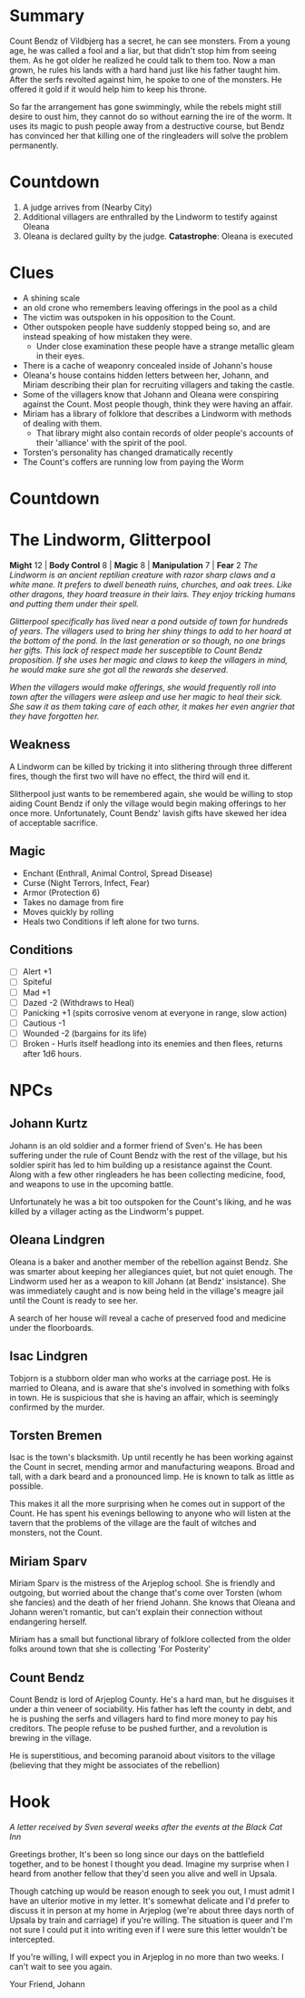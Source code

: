 # Summary
Count Bendz of Vildbjerg has a secret, he can see monsters.  From a young age, he was called a fool and a liar, but that didn't stop him from seeing them.  As he got older he realized he could talk to them too.
Now a man grown, he rules his lands with a hard hand just like his father taught him.  After the serfs revolted against him, he spoke to one of the monsters.  He offered it gold if it would help him to keep his throne.

So far the arrangement has gone swimmingly, while the rebels might still desire to oust him, they cannot do so without earning the ire of the worm.  It uses its magic to push people away from a destructive course, but Bendz has convinced her that killing one of the ringleaders will solve the problem permanently.

# Countdown
1. A judge arrives from (Nearby City)
2. Additional villagers are enthralled by the Lindworm to testify against Oleana
3. Oleana is declared guilty by the judge.
**Catastrophe**: Oleana is executed

# Clues
- A shining scale
- an old crone who remembers leaving offerings in the pool as a child
- The victim was outspoken in his opposition to the Count.
- Other outspoken people have suddenly stopped being so, and are instead speaking of how mistaken they were.
	- Under close examination these people have a strange metallic gleam in their eyes.
- There is a cache of weaponry concealed inside of Johann's house
- Oleana's house contains hidden letters between her, Johann, and Miriam describing their plan for recruiting villagers and taking the castle.
- Some of the villagers know that Johann and Oleana were conspiring against the Count.  Most people though, think they were having an affair.
- Miriam has a library of folklore that describes a Lindworm with methods of dealing with them.
	- That library might also contain records of older people's accounts of their 'alliance' with the spirit of the pool.
- Torsten's personality has changed dramatically recently
- The Count's coffers are running low from paying the Worm

# Countdown
# The Lindworm, Glitterpool
**Might** 12 | **Body Control** 8 | **Magic** 8 | **Manipulation** 7 | **Fear** 2
*The Lindworm is an ancient reptilian creature with razor sharp claws and a white mane.  It prefers to dwell beneath ruins, churches, and oak trees.  Like other dragons, they hoard treasure in their lairs.  They enjoy tricking humans and putting them under their spell.*

*Glitterpool specifically has lived near a pond outside of town for hundreds of years.  The villagers used to bring her shiny things to add to her hoard at the bottom of the pond.  In the last generation or so though, no one brings her gifts.  This lack of respect made her susceptible to Count Bendz proposition.  If she uses her magic and claws to keep the villagers in mind, he would make sure she got all the rewards she deserved.*

*When the villagers would make offerings, she would frequently roll into town after the villagers were asleep and use her magic to heal their sick.  She saw it as them taking care of each other, it makes her even angrier that they have forgotten her.*

## Weakness
A Lindworm can be killed by tricking it into slithering through three different fires, though the first two will have no effect, the third will end it.

Slitherpool just wants to be remembered again, she would be willing to stop aiding Count Bendz if only the village would begin making offerings to her once more.  Unfortunately, Count Bendz' lavish gifts have skewed her idea of acceptable sacrifice.

## Magic
- Enchant (Enthrall, Animal Control, Spread Disease)
- Curse (Night Terrors, Infect, Fear)
- Armor (Protection 6)
- Takes no damage from fire
- Moves quickly by rolling
- Heals two Conditions if left alone for two turns.

## Conditions
- [ ] Alert +1
- [ ] Spiteful
- [ ] Mad +1
- [ ] Dazed -2 (Withdraws to Heal)
- [ ] Panicking +1 (spits corrosive venom at everyone in range, slow action)
- [ ] Cautious -1
- [ ] Wounded -2 (bargains for its life)
- [ ] Broken - Hurls itself headlong into its enemies and then flees, returns after 1d6 hours.

# NPCs
## Johann Kurtz
Johann is an old soldier and a former friend of Sven's.  He has been suffering under the rule of Count Bendz with the rest of the village, but his soldier spirit has led to him building up a resistance against the Count.  Along with a few other ringleaders he has been collecting medicine, food, and weapons to use in the upcoming battle.

Unfortunately he was a bit too outspoken for the Count's liking, and he was killed by a villager acting as the Lindworm's puppet.

## Oleana Lindgren
Oleana is a baker and another member of the rebellion against Bendz.  She was smarter about keeping her allegiances quiet, but not quiet enough.  The Lindworm used her as a weapon to kill Johann (at Bendz' insistance).  She was immediately caught and is now being held in the village's meagre jail until the Count is ready to see her.

A search of her house will reveal a cache of preserved food and medicine under the floorboards.

## Isac Lindgren
Tobjorn is a stubborn older man who works at the carriage post.  He is married to Oleana, and is aware that she's involved in something with folks in town.  He is suspicious that she is having an affair, which is seemingly confirmed by the murder.

## Torsten Bremen
Isac is the town's blacksmith.  Up until recently he has been working against the Count in secret, mending armor and manufacturing weapons.  Broad and tall, with a dark beard and a pronounced limp.  He is known to talk as little as possible.

This makes it all the more surprising when he comes out in support of the Count.  He has spent his evenings bellowing to anyone who will listen at the tavern that the problems of the village are the fault of witches and monsters, not the Count.

## Miriam Sparv
Miriam Sparv is the mistress of the Arjeplog school.  She is friendly and outgoing, but worried about the change that's come over Torsten (whom she fancies) and the death of her friend Johann.  She knows that Oleana and Johann weren't romantic, but can't explain their connection without endangering herself.

Miriam has a small but functional library of folklore collected from the older folks around town that she is collecting 'For Posterity'

## Count Bendz
Count Bendz is lord of Arjeplog County.  He's a hard man, but he disguises it under a thin veneer of sociability.  His father has left the county in debt, and he is pushing the serfs and villagers hard to find more money to pay his creditors.  The people refuse to be pushed further, and a revolution is brewing in the village.

He is superstitious, and becoming paranoid about visitors to the village (believing that they might be associates of the rebellion)

# Hook
*A letter received by Sven several weeks after the events at the Black Cat Inn*

Greetings brother,
It's been so long since our days on the battlefield together, and to be honest I thought you dead.  Imagine my surprise when I heard from another fellow that they'd seen you alive and well in Upsala.

Though catching up would be reason enough to seek you out, I must admit I have an ulterior motive in my letter.  It's somewhat delicate and I'd prefer to discuss it in person at my home in Arjeplog (we're about three days north of Upsala by train and carriage) if you're willing.  The situation is queer and I'm not sure I could put it into writing even if I were sure this letter wouldn't be intercepted.

If you're willing, I will expect you in Arjeplog in no more than two weeks.  I can't wait to see you again.

Your Friend,
Johann